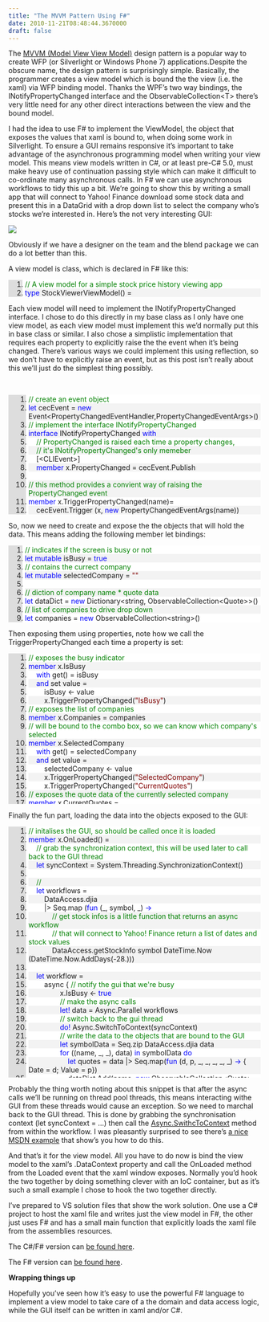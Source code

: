 ```yaml
---
title: "The MVVM Pattern Using F#"
date: 2010-11-21T08:48:44.3670000
draft: false
---
```


<p>The <a href="http://en.wikipedia.org/wiki/Model_View_ViewModel">MVVM (Model View View Model)</a> design pattern is a popular way to create WFP (or Silverlight or Windows Phone 7) applications.Despite the obscure name, the design pattern is surprisingly simple. Basically, the programmer creates a view model which is bound the the view (i.e. the xaml) via WFP binding model. Thanks the WPF’s two way bindings, the INotifyPropertyChanged interface and the ObservableCollection&lt;T&gt; there’s very little need for any other direct interactions between the view and the bound model.</p>  <p>I had the idea to use F# to implement the ViewModel, the object that exposes the values that xaml is bound to, when doing some work in Silverlight. To ensure a GUI remains responsive it’s important to take advantage of the asynchronous programming model when writing your view model. This means view models written in C#, or at least pre-C# 5.0, must make heavy use of continuation passing style which can make it difficult to co-ordinate many asynchronous calls. In F# we can use asynchronous workflows to tidy this up a bit. We’re going to show this by writing a small app that will connect to Yahoo! Finance download some stock data and present this in a DataGrid with a drop down list to select the company who’s stocks we’re interested in. Here’s the not very interesting GUI:</p>  <p><img style="margin: " src="http://dl.dropbox.com/u/4679672/FsMVVM.png" /></p>  <p>Obviously if we have a designer on the team and the blend package we can do a lot better than this.</p>  <p>A view model is class, which is declared in F# like this:</p>   <div style="background: #ddd; max-height: 300px; overflow: auto"> <ol style="background: #ffffff; margin: 0 0 0 2em; padding: 0 0 0 5px;"> <li><span style="color:#008000">// A view model for a simple stock price history viewing app</span></li> <li style="background: #f3f3f3"><span style="color:#0000ff">type</span> StockViewerViewModel() =</li> </ol> </div> </div> </div>  <p>Each view model will need to implement the INotifyPropertyChanged interface. I chose to do this directly in my base class as I only have one view model, as each view model must implement this we’d normally put this in base class or similar. I also chose a simplistic implementation that requires each property to explicitly raise the the event when it’s being changed. There’s various ways we could implement this using reflection, so we don’t have to explicitly raise an event, but as this post isn’t really about this we’ll just do the simplest thing possibly.</p>  <p> </p>      <p>   </p> <div style="background: #ddd; max-height: 300px; overflow: auto"> <ol style="background: #ffffff; margin: 0 0 0 2.5em; padding: 0 0 0 5px;"> <li><span style="color:#008000">// create an event object</span></li> <li style="background: #f3f3f3"><span style="color:#0000ff">let</span> cecEvent = <span style="color:#0000ff">new</span> Event&lt;PropertyChangedEventHandler,PropertyChangedEventArgs&gt;()</li> <li><span style="color:#008000">// implement the interface INotifyPropertyChanged</span></li> <li style="background: #f3f3f3"><span style="color:#0000ff">interface</span> INotifyPropertyChanged <span style="color:#0000ff">with</span></li> <li>    <span style="color:#008000">// PropertyChanged is raised each time a property changes, </span></li> <li style="background: #f3f3f3">    <span style="color:#008000">// it's INotifyPropertyChanged's only memeber</span></li> <li>    [&lt;CLIEvent&gt;]</li> <li style="background: #f3f3f3">    <span style="color:#0000ff">member</span> x.PropertyChanged = cecEvent.Publish</li> <li> </li> <li style="background: #f3f3f3"><span style="color:#008000">// this method provides a convient way of raising the PropertyChanged event</span></li> <li><span style="color:#0000ff">member</span> x.TriggerPropertyChanged(name)=</li> <li style="background: #f3f3f3">    cecEvent.Trigger (x, <span style="color:#0000ff">new</span> PropertyChangedEventArgs(name))</li> </ol> </div> </div> </div>   <p>So, now we need to create and expose the the objects that will hold the data. This means adding the following member let bindings:</p>  <p>   </p> <div style="background: #ddd; max-height: 300px; overflow: auto"> <ol style="background: #ffffff; margin: 0 0 0 2em; padding: 0 0 0 5px;"> <li><span style="color:#008000">// indicates if the screen is busy or not</span></li> <li style="background: #f3f3f3"><span style="color:#0000ff">let</span> <span style="color:#0000ff">mutable</span> isBusy = <span style="color:#0000ff">true</span></li> <li><span style="color:#008000">// contains the currect company</span></li> <li style="background: #f3f3f3"><span style="color:#0000ff">let</span> <span style="color:#0000ff">mutable</span> selectedCompany = <span style="color:#800000">""</span></li> <li> </li> <li style="background: #f3f3f3"><span style="color:#008000">// diction of company name * quote data</span></li> <li><span style="color:#0000ff">let</span> dataDict = <span style="color:#0000ff">new</span> Dictionary&lt;string, ObservableCollection&lt;Quote&gt;&gt;()</li> <li style="background: #f3f3f3"><span style="color:#008000">// list of companies to drive drop down</span></li> <li><span style="color:#0000ff">let</span> companies = <span style="color:#0000ff">new</span> ObservableCollection&lt;string&gt;()</li> </ol> </div> </div> </div>   <p>Then exposing them using properties, note how we call the TriggerPropertyChanged each time a property is set:</p>   <div style="background: #ddd; max-height: 300px; overflow: auto"> <ol style="background: #ffffff; margin: 0 0 0 2.5em; padding: 0 0 0 5px;"> <li><span style="color:#008000">// exposes the busy indicator</span></li> <li style="background: #f3f3f3"><span style="color:#0000ff">member</span> x.IsBusy</li> <li>    <span style="color:#0000ff">with</span> get() = isBusy</li> <li style="background: #f3f3f3">    <span style="color:#0000ff">and</span> set value = </li> <li>        isBusy &lt;- value</li> <li style="background: #f3f3f3">        x.TriggerPropertyChanged(<span style="color:#800000">"IsBusy"</span>)</li> <li><span style="color:#008000">// exposes the list of companies</span></li> <li style="background: #f3f3f3"><span style="color:#0000ff">member</span> x.Companies = companies</li> <li><span style="color:#008000">// will be bound to the combo box, so we can know which company's selected</span></li> <li style="background: #f3f3f3"><span style="color:#0000ff">member</span> x.SelectedCompany</li> <li>    <span style="color:#0000ff">with</span> get() = selectedCompany</li> <li style="background: #f3f3f3">    <span style="color:#0000ff">and</span> set value = </li> <li>        selectedCompany &lt;- value</li> <li style="background: #f3f3f3">        x.TriggerPropertyChanged(<span style="color:#800000">"SelectedCompany"</span>)</li> <li>        x.TriggerPropertyChanged(<span style="color:#800000">"CurrentQuotes"</span>)</li> <li style="background: #f3f3f3"><span style="color:#008000">// exposes the quote data of the currently selected company</span></li> <li><span style="color:#0000ff">member</span> x.CurrentQuotes = </li> <li style="background: #f3f3f3">    <span style="color:#0000ff">if</span> dataDict.ContainsKey selectedCompany <span style="color:#0000ff">then</span> dataDict.[selectedCompany] </li> <li>    <span style="color:#0000ff">else</span> <span style="color:#0000ff">new</span> ObservableCollection&lt;_&gt;()</li> </ol> </div> </div> </div>    <p>Finally the fun part, loading the data into the objects exposed to the GUI:</p>  <p>   </p> <div style="background: #ddd; max-height: 500px; overflow: auto"> <ol style="background: #ffffff; margin: 0 0 0 2.5em; padding: 0 0 0 5px;"> <li><span style="color:#008000">// initalises the GUI, so should be called once it is loaded</span></li> <li style="background: #f3f3f3"><span style="color:#0000ff">member</span> x.OnLoaded() =</li> <li>    <span style="color:#008000">// grab the synchronization context, this will be used later to call back to the GUI thread</span></li> <li style="background: #f3f3f3">    <span style="color:#0000ff">let</span> syncContext = System.Threading.SynchronizationContext()</li> <li> </li> <li style="background: #f3f3f3">    <span style="color:#008000">// </span></li> <li>    <span style="color:#0000ff">let</span> workflows = </li> <li style="background: #f3f3f3">        DataAccess.djia </li> <li>        |&gt; Seq.map (<span style="color:#0000ff">fun</span> (_, symbol, _) <span style="color:#0000ff">-&gt;</span></li> <li style="background: #f3f3f3">            <span style="color:#008000">// get stock infos is a little function that returns an async workflow </span></li> <li>            <span style="color:#008000">// that will connect to Yahoo! Finance return a list of dates and stock values</span></li> <li style="background: #f3f3f3">            DataAccess.getStockInfo symbol DateTime.Now (DateTime.Now.AddDays(-28.)))</li> <li> </li> <li style="background: #f3f3f3">    <span style="color:#0000ff">let</span> workflow =</li> <li>        async { <span style="color:#008000">// notify the gui that we're busy</span></li> <li style="background: #f3f3f3">                x.IsBusy &lt;- <span style="color:#0000ff">true</span></li> <li>                <span style="color:#008000">// make the async calls</span></li> <li style="background: #f3f3f3">                <span style="color:#0000ff">let!</span> data = Async.Parallel workflows</li> <li>                <span style="color:#008000">// switch back to the gui thread</span></li> <li style="background: #f3f3f3">                <span style="color:#0000ff">do!</span> Async.SwitchToContext(syncContext)</li> <li>                <span style="color:#008000">// write the data to the objects that are bound to the GUI</span></li> <li style="background: #f3f3f3">                <span style="color:#0000ff">let</span> symbolData = Seq.zip DataAccess.djia data</li> <li>                <span style="color:#0000ff">for</span> ((name, _, _), data) <span style="color:#0000ff">in</span> symbolData <span style="color:#0000ff">do</span></li> <li style="background: #f3f3f3">                    <span style="color:#0000ff">let</span> quotes = data |&gt; Seq.map(<span style="color:#0000ff">fun</span> (d, p, _, _, _, _, _) <span style="color:#0000ff">-&gt;</span> { Date = d; Value = p})</li> <li>                    dataDict.Add(name, <span style="color:#0000ff">new</span> ObservableCollection&lt;Quote&gt;(quotes))</li> <li style="background: #f3f3f3">                x.IsBusy &lt;- <span style="color:#0000ff">false</span> }</li> <li>    <span style="color:#008000">// the start immediately will start the workflow on the gui thread meaning before the</span></li> <li style="background: #f3f3f3">    <span style="color:#008000">// first async call we can interact with gui objects</span></li> <li>    Async.StartImmediate workflow</li> </ol> </div> </div> </div>   <p>Probably the thing worth noting about this snippet is that after the async calls we’ll be running on thread pool threads, this means interacting withe GUI from these threads would cause an exception. So we need to marchal back to the GUI thread. This is done by grabbing the synchronisation context (let syncContext = …) then call the <a href="http://msdn.microsoft.com/en-us/library/ee353903.aspx">Async.SwithcToContext</a> method from within the workflow. I was pleasantly surprised to see there’s <a href="http://msdn.microsoft.com/en-us/library/ee353903.aspx">a nice MSDN example</a> that show’s you how to do this.</p>  <p>And that’s it for the view model. All you have to do now is bind the view model to the xaml’s .DataContext property and call the OnLoaded method from the Loaded event that the xaml window exposes. Normally you’d hook the two together by doing something clever with an IoC container, but as it’s such a small example I chose to hook the two together directly.</p>  <p>I’ve prepared to VS solution files that show the work solution. One use a C# project to host the xaml file and writes just the view model in F#, the other just uses F# and has a small main function that explicitly loads the xaml file from the assemblies resources.</p>  <p>The C#/F# version can <a href="https://github.com/robertpi/MiscFSharpExamples/tree/master/SimpleMvvmWithCsAndFs/">be found here</a>.</p>  <p>The F# version can <a href="https://github.com/robertpi/MiscFSharpExamples/tree/master/SimpleMvvmFsOnly/">be found here</a>.</p>  <p><strong>Wrapping things up</strong></p>  <p>Hopefully you’ve seen how it’s easy to use the powerful F# language to implement a view model to take care of a the domain and data access logic, while the GUI itself can be written in xaml and/or C#. </p>
